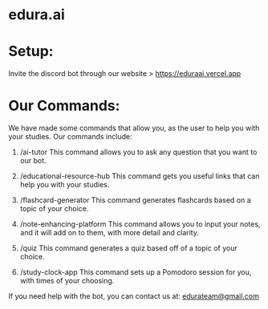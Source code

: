 # edura.ai


# Setup:

Invite the discord bot through our website > https://eduraai.vercel.app







# Our Commands:

We have made some commands that allow you, as the user to help you with your studies. Our commands include:

1. /ai-tutor
This command allows you to ask any question that you want to our bot. 

2. /educational-resource-hub
This command gets you useful links that can help you with your studies.

3. /flashcard-generator
This command generates flashcards based on a topic of your choice.

4. /note-enhancing-platform
This command allows you to input your notes, and it will add on to them, with more detail and clarity.

5. /quiz
This command generates a quiz based off of a topic of your choice.

6. /study-clock-app
This command sets up a Pomodoro session for you, with times of your choosing.



If you need help with the bot, you can contact us at: edurateam@gmail.com
